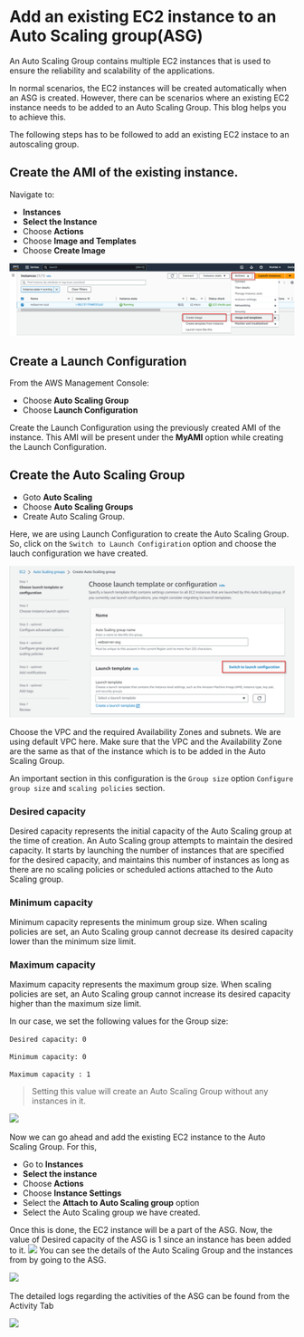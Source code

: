# Add an existing EC2 instance to an Auto Scaling group(ASG)

An Auto Scaling Group contains multiple EC2 instances that is used to ensure the reliability and scalability of the applications. 

In normal scenarios, the EC2 instances will be created automatically when an ASG is created. However, there can be scenarios where an existing EC2 instance needs to be added to an Auto Scaling Group. This blog helps you to achieve this.

The following steps has to be followed to add an existing EC2 instace to an autoscaling group.

## Create the AMI of the existing instance.
Navigate to:
* **Instances**
* **Select the Instance**
* Choose **Actions**
* Choose **Image and Templates**
* Choose **Create Image**

![](./images/ami.png)
 
## Create a Launch Configuration
From the AWS Management Console:
* Choose **Auto Scaling Group**
* Choose **Launch Configuration**

Create the Launch Configuration using the previously created AMI of the instance. This AMI will be present under the **MyAMI** option while creating the Launch Configuration.
 
## Create the Auto Scaling Group
* Goto **Auto Scaling**
* Choose **Auto Scaling Groups**
* Create Auto Scaling Group.

Here, we are using Launch Configuration to create the Auto Scaling Group. So, click on the ```Switch to Launch Configiration``` option and choose the lauch configuration we have created.

 ![](./images/lconf.png)
  
Choose the VPC and the required Availability Zones and subnets. We are using default VPC here. Make sure that the VPC and the Availability Zone are the same as that of the instance which is to be added in the Auto Scaling Group.

An important section in this configuration is the
```Group size``` option ```Configure group size``` and ```scaling policies``` section.

### **Desired capacity**
Desired capacity represents the initial capacity of the Auto Scaling group at the time of creation. An Auto Scaling group attempts to maintain the desired capacity. It starts by launching the number of instances that are specified for the desired capacity, and maintains this number of instances as long as there are no scaling policies or scheduled actions attached to the Auto Scaling group.
### **Minimum capacity**
Minimum capacity represents the minimum group size. When scaling policies are set, an Auto Scaling group cannot decrease its desired capacity lower than the minimum size limit.
### **Maximum capacity**
Maximum capacity represents the maximum group size. When scaling policies are set, an Auto Scaling group cannot increase its desired capacity higher than the maximum size limit.

In our case, we set the following values for the Group size:

```Desired capacity: 0```

```Minimum capacity: 0```

```Maximum capacity : 1```

>Setting this value will create an Auto Scaling Group without any instances in it.

![](./images/auto-scaling-group-0.png)

Now we can go ahead and add the existing EC2 instance to the Auto Scaling Group. For this,
* Go to **Instances**
* **Select the instance**
* Choose **Actions**
* Choose **Instance Settings**
* Select the **Attach to Auto Scaling group** option
* Select the Auto Scaling group we have created.

Once this is done, the EC2 instance will be a part of the ASG. Now, the value of Desired capacity of the ASG is 1 since an instance has been added to it. 
 ![](./images/auto-scaling-group.png)
You can see the details of the Auto Scaling Group and the instances from by going to the ASG.

![](./images/asg.png)

The detailed logs regarding the activities of the ASG can be found from the Activity Tab

![](./images/activity_tab.png)